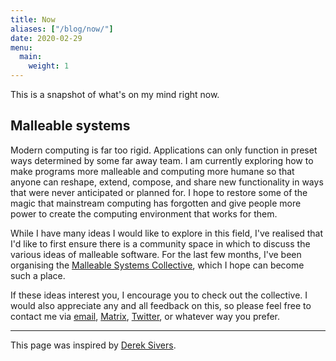 ```yaml
---
title: Now
aliases: ["/blog/now/"]
date: 2020-02-29
menu:
  main:
    weight: 1
---
```


This is a snapshot of what's on my mind right now.

## Malleable systems

Modern computing is far too rigid. Applications can only function in preset ways
determined by some far away team. I am currently exploring how to make programs
more malleable and computing more humane so that anyone can reshape, extend,
compose, and share new functionality in ways that were never anticipated or
planned for. I hope to restore some of the magic that mainstream computing has
forgotten and give people more power to create the computing environment that
works for them.

While I have many ideas I would like to explore in this field, I've realised
that I'd like to first ensure there is a community space in which to discuss the
various ideas of malleable software. For the last few months, I've been
organising the [Malleable Systems Collective][collective], which I hope can
become such a place.

If these ideas interest you, I encourage you to check out the collective. I
would also appreciate any and all feedback on this, so please feel free to contact me via [email][e], [Matrix][m], [Twitter][t], or whatever way you prefer.

[collective]: https://malleable.systems
[e]: mailto:jryans@gmail.com
[t]: https://twitter.com/jryans
[m]: https://matrix.to/#/@jryans:matrix.org

---

This page was inspired by [Derek Sivers](https://sivers.org/now).
